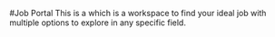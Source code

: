#Job Portal
This is a  which is a workspace to find your ideal job with multiple options
to explore in any specific field.
